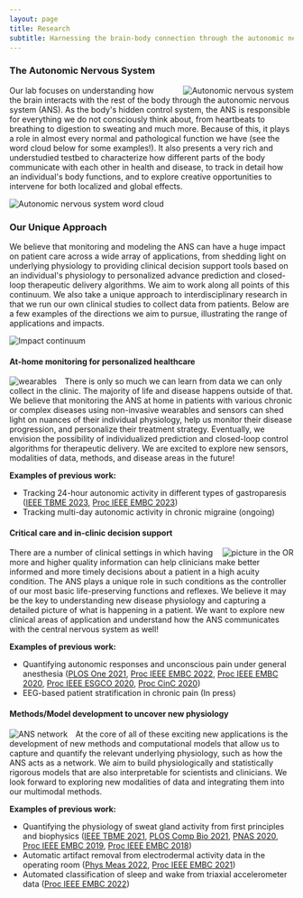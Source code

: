 ```yaml
---
layout: page
title: Research
subtitle: Harnessing the brain-body connection through the autonomic nervous system
---
```


### The Autonomic Nervous System

<img src="/assets/img/ANS_overview.jpg"
style="float: right; margin-left: 2em;"
srcset="/assets/img/ANS_overview.jpg 1083w"
sizes="(min-width: 1501px) calc(10vw - 20px), ((min-width: 1101px) and (max-width: 1500px)) calc(20vw - 20px), ((min-width: 651px) and (max-width: 1100px)) calc(30vw - 20px), ((min-width: 300px) and (max-width: 650px)) calc(45vw - 20px), 150px"
alt="Autonomic nervous system">

Our lab focuses on understanding how the brain interacts with the rest of the body through the autonomic nervous system (ANS). As the body's hidden control system, the ANS is responsible for everything we do not consciously think about, from heartbeats to breathing to digestion to sweating and much more. Because of this, it plays a role in almost every normal and pathological function we have (see the word cloud below for some examples!). It also presents a very rich and understudied testbed to characterize how different parts of the body communicate with each other in health and disease, to track in detail how an individual's body functions, and to explore creative opportunities to intervene for both localized and global effects. 

<img src="/assets/img/wordcloud.jpg"
srcset="/assets/img/wordcloud.jpg 2098w"
sizes="(min-width: 1501px) calc(23vw - 20px), ((min-width: 1101px) and (max-width: 1500px)) calc(33vw - 20px), ((min-width: 651px) and (max-width: 1100px)) calc(65vw - 20px), ((min-width: 300px) and (max-width: 650px)) calc(80vw - 20px), 150px"
alt="Autonomic nervous system word cloud">

### Our Unique Approach

We believe that monitoring and modeling the ANS can have a huge impact on patient care across a wide array of applications, from shedding light on underlying physiology to providing clinical decision support tools based on an individual's physiology to personalized advance prediction and closed-loop therapeutic delivery algorithms. We aim to work along all points of this continuum. We also take a unique approach to interdisciplinary research in that we run our own clinical studies to collect data from patients. Below are a few examples of the directions we aim to pursue, illustrating the range of applications and impacts. 

<img src="/assets/img/continuum.jpg"
srcset="/assets/img/continuum.jpg 3774w"
sizes="(min-width: 1501px) calc(90vw - 20px), ((min-width: 1101px) and (max-width: 1500px)) calc(95vw - 20px), ((min-width: 651px) and (max-width: 1100px)) calc(95vw - 20px), ((min-width: 300px) and (max-width: 650px)) calc(100vw - 20px), 150px"
alt="Impact continuum">

#### At-home monitoring for personalized healthcare

<img src="/assets/img/wearables.jpg"
style="float: left; margin-right: 1em;"
srcset="/assets/img/wearables.jpg 970w"
sizes="(min-width: 1501px) calc(7vw - 20px), ((min-width: 1101px) and (max-width: 1500px)) calc(11vw - 20px), ((min-width: 651px) and (max-width: 1100px)) calc(30vw - 20px), ((min-width: 300px) and (max-width: 650px)) calc(37vw - 20px), 150px"
alt="wearables">

There is only so much we can learn from data we can only collect in the clinic. The majority of life and disease happens outside of that. We believe that monitoring the ANS at home in patients with various chronic or complex diseases using non-invasive wearables and sensors can shed light on nuances of their individual physiology, help us monitor their disease progression, and personalize their treatment strategy. Eventually, we envision the possibility of individualized prediction and closed-loop control algorithms for therapeutic delivery. We are excited to explore new sensors, modalities of data, methods, and disease areas in the future! 

**Examples of previous work:**
- Tracking 24-hour autonomic activity in different types of gastroparesis ([IEEE TBME 2023](https://doi.org/10.1109/TBME.2023.3285491), [Proc IEEE EMBC 2023](https://arinex.com.au/EMBC/pdf/full-paper_709.pdf))
- Tracking multi-day autonomic activity in chronic migraine (ongoing)

#### Critical care and in-clinic decision support

<img src="/assets/img/OR_elayne.jpg"
style="float: right; margin-left: 1em;"
srcset="/assets/img/OR_elayne.jpg 1512w"
sizes="(min-width: 1501px) calc(11vw - 20px), ((min-width: 1101px) and (max-width: 1500px)) calc(16vw - 20px), ((min-width: 651px) and (max-width: 1100px)) calc(30vw - 20px), ((min-width: 300px) and (max-width: 650px)) calc(40vw - 20px), 150px"
alt="picture in the OR">

There are a number of clinical settings in which having more and higher quality information can help clinicians make better informed and more timely decisions about a patient in a high acuity condition. The ANS plays a unique role in such conditions as the controller of our most basic life-preserving functions and reflexes. We believe it may be the key to understanding new disease physiology and capturing a detailed picture of what is happening in a patient. We want to explore new clinical areas of application and understand how the ANS communicates with the central nervous system as well!

**Examples of previous work:**
- Quantifying autonomic responses and unconscious pain under general anesthesia ([PLOS One 2021](https://doi.org/10.1371/journal.pone.0254053), [Proc IEEE EMBC 2022](https://doi.org/10.1109/EMBC48229.2022.9871080), [Proc IEEE EMBC 2020](https://doi.org/10.1109/EMBC44109.2020.9175366), [Proc IEEE ESGCO 2020](https://doi.org/10.1109/ESGCO49734.2020.9158139), [Proc CinC 2020](https://doi.org/10.22489/CinC.2020.290))
- EEG-based patient stratification in chronic pain (In press)

#### Methods/Model development to uncover new physiology

<img src="/assets/img/ANS_network.jpg"
style="float: left; margin-right: 1em;"
srcset="/assets/img/ANS_network.jpg 502w"
sizes="(min-width: 1501px) calc(8vw - 20px), ((min-width: 1101px) and (max-width: 1500px)) calc(18vw - 20px), ((min-width: 651px) and (max-width: 1100px)) calc(35vw - 20px), ((min-width: 300px) and (max-width: 650px)) calc(45vw - 20px), 150px"
alt="ANS network">

At the core of all of these exciting new applications is the development of new methods and computational models that allow us to capture and quantify the relevant underlying physiology, such as how the ANS acts as a network. We aim to build physiologically and statistically rigorous models that are also interpretable for scientists and clinicians. We look forward to exploring new modalities of data and integrating them into our multimodal methods.

**Examples of previous work:**
- Quantifying the physiology of sweat gland activity from first principles and biophysics ([IEEE TBME 2021](https://doi.org/10.1109/TBME.2021.3071366), [PLOS Comp Bio 2021](https://doi.org/10.1371/journal.pcbi.1009099), [PNAS 2020](https://doi.org/10.1073/pnas.2004403117), [Proc IEEE EMBC 2019](https://doi.org/10.1109/EMBC.2019.8857757), [Proc IEEE EMBC 2018](https://doi.org/10.1109/EMBC.2018.8512211))
- Automatic artifact removal from electrodermal activity data in the operating room ([Phys Meas 2022](https://doi.org/10.1088/1361-6579/ac92bd), [Proc IEEE EMBC 2021](https://doi.org/10.1109/EMBC46164.2021.9630535))
- Automated classification of sleep and wake from triaxial accelerometer data ([Proc IEEE EMBC 2022](https://doi.org/10.1109/EMBC48229.2022.9871823))



